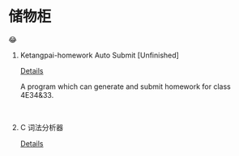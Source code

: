 # 储物柜
 :joy:



1. Ketangpai-homework Auto Submit [Unfinished]

   [Details](ketangpai/README.md)

   A program which can generate and submit homework for class 4E34&33.

   ​

2. C 词法分析器

   [Details](c语言词法分析器/README.md)
